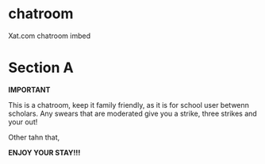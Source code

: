 # chatroom
Xat.com chatroom imbed

# Section A
**IMPORTANT**

This is a chatroom, keep it family friendly, as it is for school user betwenn scholars.
Any swears that are moderated give you a strike, three strikes and your out!

Other tahn that,

**ENJOY YOUR STAY!!!**

